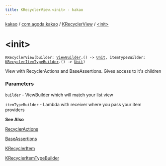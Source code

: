 ```yaml
---
title: KRecyclerView.<init> - kakao
---
```


[kakao](../../index.html) / [com.agoda.kakao](../index.html) / [KRecyclerView](index.html) / [&lt;init&gt;](.)

# &lt;init&gt;

`KRecyclerView(builder: `[`ViewBuilder`](../-view-builder/index.html)`.() -> `[`Unit`](https://kotlinlang.org/api/latest/jvm/stdlib/kotlin/-unit/index.html)`, itemTypeBuilder: `[`KRecyclerItemTypeBuilder`](../-k-recycler-item-type-builder/index.html)`.() -> `[`Unit`](https://kotlinlang.org/api/latest/jvm/stdlib/kotlin/-unit/index.html)`)`

View with RecyclerActions and BaseAssertions. Gives access to it's children

### Parameters

`builder` - ViewBuilder which will match your list view

`itemTypeBuilder` - Lambda with receiver where you pass your item providers

**See Also**

[RecyclerActions](../-recycler-actions/index.html)

[BaseAssertions](../-base-assertions/index.html)

[KRecyclerItem](../-k-recycler-item/index.html)

[KRecyclerItemTypeBuilder](../-k-recycler-item-type-builder/index.html)

